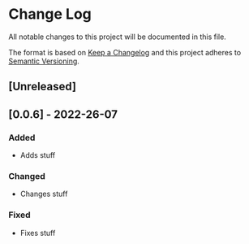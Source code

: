 # Change Log

All notable changes to this project will be documented in this file.

The format is based on [Keep a Changelog](http://keepachangelog.com/) and this project adheres to [Semantic Versioning](http://semver.org/).

## [Unreleased]

## [0.0.6] - 2022-26-07

### Added

- Adds stuff

### Changed

- Changes stuff

### Fixed

- Fixes stuff
